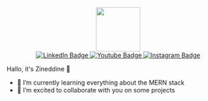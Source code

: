 <div id="header" align="center">
  <img src="https://media.giphy.com/media/qEqiI3Oq7vBkoE236M/giphy.gif" width="100"/>

<div id="badges">
  <a href="https://www.linkedin.com/in/tadjer-abderraouef-zineddine-5b376623b/">
    <img src="https://img.shields.io/badge/LinkedIn-blue?style=for-the-badge&logo=linkedin&logoColor=white" alt="LinkedIn Badge"/>
  </a>
  <a href="https://www.youtube.com/channel/UCV9PQR1UEKh288DujMcn3TA">
    <img src="https://img.shields.io/badge/YouTube-red?style=for-the-badge&logo=youtube&logoColor=white" alt="Youtube Badge"/>
  </a>
  <a href="https://www.instagram.com/dzcoder__/">
    <img src="https://img.shields.io/badge/Instagram-blue?style=for-the-badge&logo=Instagram&logoColor=white" alt="Instagram Badge"/>
  </a>
</div>
  <img src="https://komarev.com/ghpvc/?username=zineddinetadjer&style=flat-square&color=blue" alt=""/>
  </div>

Hallo, it's Zineddine 👋

- 🌱 I’m currently learning everything about the MERN stack
- 👯 I’m excited to collaborate with you on some projects

